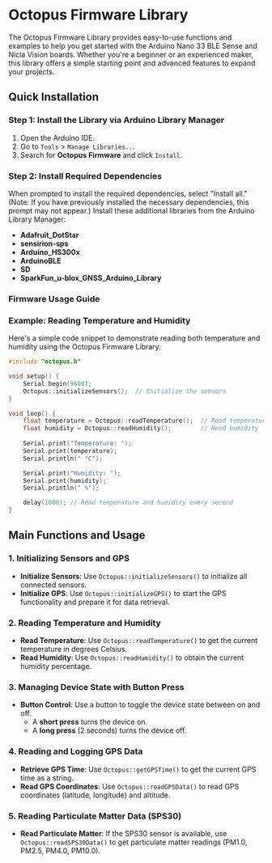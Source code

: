 # Octopus Firmware Library

The Octopus Firmware Library provides easy-to-use functions and examples to help you get started with the Arduino Nano 33 BLE Sense and Nicla Vision boards. Whether you're a beginner or an experienced maker, this library offers a simple starting point and advanced features to expand your projects.

## Quick Installation

### Step 1: Install the Library via Arduino Library Manager
1. Open the Arduino IDE.
2. Go to `Tools` > `Manage Libraries..`.
3. Search for **Octopus Firmware** and click `Install`.

### Step 2: Install Required Dependencies
When prompted to install the required dependencies, select "Install all." (Note: If you have previously installed the necessary dependencies, this prompt may not appear.)
Install these additional libraries from the Arduino Library Manager:
- **Adafruit_DotStar**
- **sensirion-sps**
- **Arduino_HS300x**
- **ArduinoBLE**
- **SD**
- **SparkFun_u-blox_GNSS_Arduino_Library**

### Firmware Usage Guide
### Example: Reading Temperature and Humidity

Here's a simple code snippet to demonstrate reading both temperature and humidity using the Octopus Firmware Library:

```cpp
#include "octopus.h"

void setup() {
    Serial.begin(9600);
    Octopus::initializeSensors();  // Initialize the sensors
}

void loop() {
    float temperature = Octopus::readTemperature();  // Read temperature
    float humidity = Octopus::readHumidity();        // Read humidity
    
    Serial.print("Temperature: ");
    Serial.print(temperature);
    Serial.println(" °C");

    Serial.print("Humidity: ");
    Serial.print(humidity);
    Serial.println(" %");

    delay(1000); // Read temperature and humidity every second
}
```
## Main Functions and Usage

### 1. Initializing Sensors and GPS
- **Initialize Sensors**: Use `Octopus::initializeSensors()` to initialize all connected sensors.
- **Initialize GPS**: Use `Octopus::initializeGPS()` to start the GPS functionality and prepare it for data retrieval.

### 2. Reading Temperature and Humidity
- **Read Temperature**: Use `Octopus::readTemperature()` to get the current temperature in degrees Celsius.
- **Read Humidity**: Use `Octopus::readHumidity()` to obtain the current humidity percentage.

### 3. Managing Device State with Button Press
- **Button Control**: Use a button to toggle the device state between on and off.
  - A **short press** turns the device on.
  - A **long press** (2 seconds) turns the device off.

### 4. Reading and Logging GPS Data
- **Retrieve GPS Time**: Use `Octopus::getGPSTime()` to get the current GPS time as a string.
- **Read GPS Coordinates**: Use `Octopus::readGPSData()` to read GPS coordinates (latitude, longitude) and altitude.

### 5. Reading Particulate Matter Data (SPS30)
- **Read Particulate Matter**: If the SPS30 sensor is available, use `Octopus::readSPS30Data()` to get particulate matter readings (PM1.0, PM2.5, PM4.0, PM10.0).


